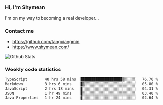 ### Hi, I'm Shymean

I'm on my way to becoming a real developer...

### Contact me

- <https://github.com/tangxiangmin>
- <https://www.shymean.com/>

![Github Stats](https://github-readme-stats.vercel.app/api?username=tangxiangmin&show_icons=true&theme=dark)


###  Weekly code statistics

<!--START_SECTION:waka-->

```txt
TypeScript        40 hrs 58 mins  ███████████████████▒░░░░░   76.70 %
Markdown          3 hrs 6 mins    █▒░░░░░░░░░░░░░░░░░░░░░░░   05.80 %
JavaScript        2 hrs 18 mins   █░░░░░░░░░░░░░░░░░░░░░░░░   04.31 %
JSON              1 hr 49 mins    █░░░░░░░░░░░░░░░░░░░░░░░░   03.40 %
Java Properties   1 hr 24 mins    ▓░░░░░░░░░░░░░░░░░░░░░░░░   02.64 %
```

<!--END_SECTION:waka-->